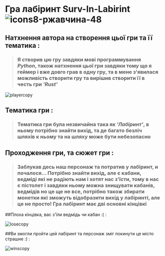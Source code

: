 # Гра лабіринт **Surv-In-Labirint**  ![icons8-ржавчина-48](https://github.com/user-attachments/assets/2e53243c-eeb7-46be-ab17-6d563905a961)

## Натхнення автора на створення цьої гри та її тематика :

> ###  Я створив цю гру завдяки мові программування _**Python**_, також натхнення цьої гри завдяки тому що я геймер і вже довго грав в одну гру, та в мене з'явилася можливість створити гру та вирішив створити її в честь гри _**'Rust'**_ 
![playercopy](https://github.com/user-attachments/assets/c212f333-fcb7-47bd-9b9a-f5e460b13842)

## Тематика гри :
> ### Тематика гри була незвичайна така як _'Лабіринт'_, в ньому потрібно знайти вихід, та де багато безліч шляхів к ньому та на шляху може бути небезопасно

## Проходження гри, та сюжет гри :
> ### Заблукав десь наш персонаж та потратив у лабіринт, и почалося... Потрібно знайти вихід, але є кабани, ведміді які не радіють нам і хотят нас з'їсти, тому в нас є пістолет і завдяки ньому можна знищувати кабанів, ведмідів но це ще не все, потрібно також збирати монетки які зможуть відобразити вихід у лабіринті, але це не просто! Гра лабіринт має дві основні кінцівкі

##Плоха кінцівка, вас з'їли ведмідь чи кабан :( :

![losecopy](https://github.com/user-attachments/assets/da02bc05-9726-424c-a67a-454de969d3cd)



##Ви змогли пройти цей лабіринт та персонаж зміг покинути це місто страшне :) :

![winscopy](https://github.com/user-attachments/assets/42f0f3a0-39cc-40c7-9d48-ea96914c9e68)
